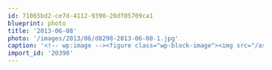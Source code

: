 ```yaml
---
id: 71065bd2-ce7d-4112-9390-26df05709ca1
blueprint: photo
title: '2013-06-08'
photo: '/images/2013/06/d8298-2013-06-08-1.jpg'
caption: '<!-- wp:image --><figure class="wp-block-image"><img src="/assets/images/2013/06/d8298-2013-06-08-1.jpg" /></figure><!-- /wp:image --><!-- wp:paragraph --><p>Forming teams #fhffylw</p><!-- /wp:paragraph -->'
import_id: '20398'
---
```

